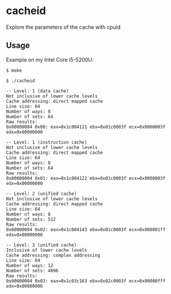 # cacheid
Explore the parameters of the cache with cpuid

## Usage

Example on my Intel Core i5-5200U:

    $ make

    $ ./cacheid 

    -- Level: 1 (data cache)
    Not inclusive of lower cache levels
    Cache addressing: direct mapped cache
    Line size: 64
    Number of ways: 8
    Number of sets: 64
    Raw results:
    0x00000004 0x00: eax=0x1c004121 ebx=0x01c0003f ecx=0x0000003f edx=0x00000000

    -- Level: 1 (instruction cache)
    Not inclusive of lower cache levels
    Cache addressing: direct mapped cache
    Line size: 64
    Number of ways: 8
    Number of sets: 64
    Raw results:
    0x00000004 0x01: eax=0x1c004122 ebx=0x01c0003f ecx=0x0000003f edx=0x00000000

    -- Level: 2 (unified cache)
    Not inclusive of lower cache levels
    Cache addressing: direct mapped cache
    Line size: 64
    Number of ways: 8
    Number of sets: 512
    Raw results:
    0x00000004 0x02: eax=0x1c004143 ebx=0x01c0003f ecx=0x000001ff edx=0x00000000

    -- Level: 3 (unified cache)
    Inclusive of lower cache levels
    Cache addressing: complex addressing
    Line size: 64
    Number of ways: 12
    Number of sets: 4096
    Raw results:
    0x00000004 0x03: eax=0x1c03c163 ebx=0x02c0003f ecx=0x00000fff edx=0x00000006


